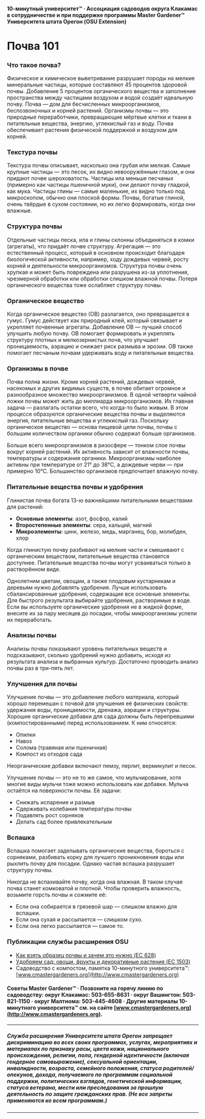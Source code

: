 #### 10-минутный университет™ · Ассоциация садоводов округа Клакамас в сотрудничестве и при поддержке программы Master Gardener™ Университета штата Орегон (OSU Extension)

# Почва 101

### Что такое почва?
Физическое и химическое выветривание разрушает породы на мелкие минеральные частицы, которые составляют 45 процентов здоровой почвы. Добавление 5 процентов органического вещества и заполнение пространства между частицами воздухом и водой создаёт идеальную почву. Почва — дом для бесчисленных микроорганизмов, беспозвоночных и корней растений. Организмы почвы — это природные переработчики, превращающие мёртвые клетки и ткани в питательные вещества, энергию, углекислый газ и воду. Почва обеспечивает растения физической поддержкой и воздухом для корней.

### Текстура почвы
Текстура почвы описывает, насколько она грубая или мелкая. Самые крупные частицы — это песок, их видно невооружённым глазом, и они придают почве шероховатость. Частицы ила меньше песчаных (примерно как частицы пшеничной муки), они делают почву гладкой, как мука. Частицы глины — самые маленькие, их видно только под микроскопом, обычно они плоской формы. Почвы, богатые глиной, очень твёрдые в сухом состоянии, но их легко формировать, когда они влажные.

### Структура почвы
Отдельные частицы песка, ила и глины склонны объединяться в комки (агрегаты), что придаёт почве структуру. Агрегация — это естественный процесс, который в основном происходит благодаря биологической активности, например, ходу дождевых червей, росту корней и деятельности микроорганизмов. Структура почвы очень хрупкая и может быть повреждена или разрушена из-за уплотнения, чрезмерной обработки или обработки слишком влажной почвы. Потеря органического вещества тоже ослабляет структуру почвы.

### Органическое вещество
Когда органическое вещество (ОВ) разлагается, оно превращается в гумус. Гумус действует как природный клей, который связывает и укрепляет почвенные агрегаты. Добавление ОВ — лучший способ улучшить любую почву. ОВ помогает формировать и укреплять структуру плотных и мелкозернистых почв, что улучшает проницаемость, аэрацию и снижает риск размыва и эрозии. ОВ также помогает песчаным почвам удерживать воду и питательные вещества.

### Организмы в почве
Почва полна жизни. Кроме корней растений, дождевых червей, насекомых и других видимых существ, в почве обитает огромное и разнообразное множество микроорганизмов. В одной четверти чайной ложки почвы может жить до миллиарда микроорганизмов. Их главная задача — разлагать остатки всего, что когда-то было живым. В этом процессе образуются органические вещества почвы и выделяются энергия, питательные вещества и углекислый газ. Поскольку органическое вещество — основа пищевой цепи почвы, почвы с большим количеством органики обычно содержат больше организмов.

Больше всего микроорганизмов в ризосфере — тонком слое почвы вокруг корней растений. Их активность зависит от влажности почвы, температуры и содержания органики. Микроорганизмы наиболее активны при температуре от 21° до 38°C, а дождевые черви — при примерно 10°C. Большинство организмов предпочитает влажную почву.

### Питательные вещества почвы и удобрения
Глинистая почва богата 13-ю важнейшими питательными веществами для растений:

- **Основные элементы**: азот, фосфор, калий
- **Второстепенные элементы**: сера, кальций, магний
- **Микроэлементы**: цинк, железо, медь, марганец, бор, молибден, хлор

Когда глинистую почву разбивают на мелкие части и смешивают с органическим веществом, питательные вещества становятся доступнее. Питательные вещества почвы могут усваиваться только в растворённом виде.

Однолетним цветам, овощам, а также плодовым кустарникам и деревьям нужно добавлять удобрения. Лучше использовать сбалансированные удобрения, содержащие все основные элементы. Для быстрого результата выбирайте удобрения, растворимые в воде. Если вы используете органические удобрения не в жидкой форме, внесите их за пару месяцев до посадки, чтобы микроорганизмы успели их переработать.

### Анализы почвы
Анализы почвы показывают уровень питательных веществ и подсказывают, сколько удобрений нужно добавить, исходя из результата анализа и выбранных культур. Достаточно проводить анализ почвы раз в три-пять лет.

### Улучшения для почвы
Улучшение почвы — это добавление любого материала, который хорошо перемешан с почвой для улучшения её физических свойств: удержания воды, проницаемости, дренажа, аэрации и структуры. Хорошие органические добавки для сада должны быть перепревшими (компостированными) перед использованием. К ним относятся:

- Опилки
- Навоз
- Солома (травяная или пшеничная)
- Компост из отходов сада

Неорганические добавки включают пемзу, перлит, вермикулит и песок.

Улучшение почвы — это не то же самое, что мульчирование, хотя многие виды мульчи тоже можно использовать как добавки. Мульча остаётся на поверхности почвы. Её задачи:

- Снижать испарение и размыв
- Сдерживать колебания температуры почвы
- Подавлять рост сорняков
- Делать сад более привлекательным

### Вспашка
Вспашка помогает заделывать органические вещества, бороться с сорняками, разбивать корку для лучшего проникновения воды или рыхлить почву для посадки. Однако частая вспашка разрушает структуру почвы.

Никогда не вспахивайте почву, когда она влажная. В таком случае почва станет комковатой и плотной. Чтобы проверить влажность, возьмите горсть почвы и сожмите её:

- Если она собирается в грязевой шар — слишком влажно для вспашки.
- Если она сухая и рассыпается — слишком сухо.
- Если она легко рассыпается — самое то.

### Публикации службы расширения OSU

- [Как взять образец почвы и зачем это нужно (EC 628)](https://catalog.extension.oregonstate.edu/)
- [Удобряем сад: овощи, фрукты и декоративные растения (EC 1503)](https://catalog.extension.oregonstate.edu/)
- Садоводство с компостом, памятка 10-минутного университета™: [www.cmastergardeners.org](http://www.cmastergardeners.org)

#### Советы Master Gardener™ · Позвоните на горячу линию по садоводству: округ Клакамас: 503-655-8631 · округ Вашингтон: 503-821-1150 · округ Малтнома: 503-445-4608 · Другие материалы 10-минутного университета™ см. на сайте [www.cmastergardeners.org](http://www.cmastergardeners.org).

---

##### Служба расширения Университета штата Орегон запрещает дискриминацию во всех своих программах, услугах, мероприятиях и материалах по признаку расы, цвета кожи, национального происхождения, религии, пола, гендерной идентичности (включая гендерное самовыражение), сексуальной ориентации, инвалидности, возраста, семейного положения, статуса родителей/опекунов, дохода, получаемого по программам социальной поддержки, политических взглядов, генетической информации, статуса ветерана, мести или преследования за прошлую деятельность по защите гражданских прав. (Не все запреты применяются ко всем программам.)
---